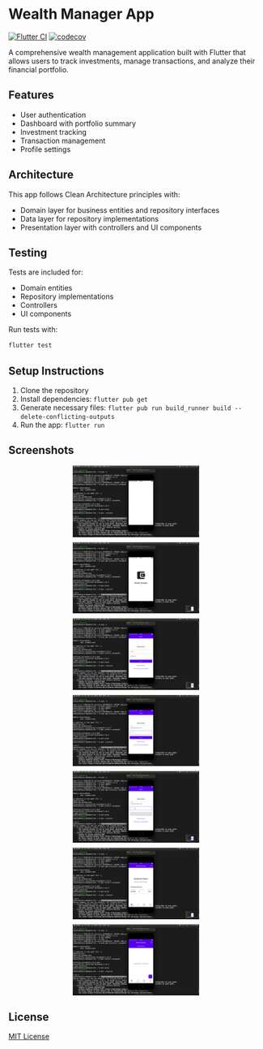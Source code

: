 # Wealth Manager App

[![Flutter CI](https://github.com/sri-akshat/wealth_manager_app/actions/workflows/flutter_ci.yml/badge.svg?branch=main)](https://github.com/sri-akshat/wealth_manager_app/actions/workflows/flutter_ci.yml)
[![codecov](https://codecov.io/github/sri-akshat/wealth_manager_app/graph/badge.svg?token=8J62GSL6FD)](https://codecov.io/github/sri-akshat/wealth_manager_app)

A comprehensive wealth management application built with Flutter that allows users to track investments, manage transactions, and analyze their financial portfolio.

## Features

- User authentication
- Dashboard with portfolio summary
- Investment tracking
- Transaction management
- Profile settings

## Architecture

This app follows Clean Architecture principles with:

- Domain layer for business entities and repository interfaces
- Data layer for repository implementations
- Presentation layer with controllers and UI components

## Testing

Tests are included for:
- Domain entities
- Repository implementations
- Controllers
- UI components

Run tests with:
```bash
flutter test
```

## Setup Instructions

1. Clone the repository
2. Install dependencies: `flutter pub get`
3. Generate necessary files: `flutter pub run build_runner build --delete-conflicting-outputs`
4. Run the app: `flutter run`

## Screenshots

<div style="display: flex; flex-wrap: wrap; gap: 10px; justify-content: center;">
    <img src="assets/screenshots/screenshot1.png" width="250" alt="Loading Screen">
    <img src="assets/screenshots/screenshot2.png" width="250" alt="Loading Screen">
    <img src="assets/screenshots/screenshot3.png" width="250" alt="Login Screen">
    <img src="assets/screenshots/screenshot4.png" width="250" alt="Login Screen">
    <img src="assets/screenshots/screenshot5.png" width="250" alt="Login Screen">
    <img src="assets/screenshots/screenshot6.png" width="250" alt="Dashboard">
    <img src="assets/screenshots/screenshot7.png" width="250" alt="Investments">
    <!-- Add more screenshots as needed -->
</div>

## License

[MIT License](LICENSE)
